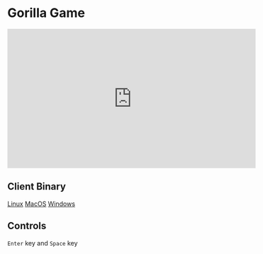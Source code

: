 # Gorilla Game

<iframe width="560" height="315" src="https://www.youtube.com/embed/ZOQ638TUG_g" frameborder="0" allow="accelerometer; autoplay; encrypted-media; gyroscope; picture-in-picture" allowfullscreen></iframe>

## Client Binary

[Linux](./ggc-linux)
[MacOS](./ggc-darwin)
[Windows](./ggc-windows.exe)

## Controls

`Enter` key and `Space` key
